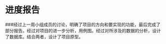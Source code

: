 # 进度报告
###经过上一周小组成员的讨论，明确了项目的方向和要实现的功能，最后完成了部分报告。经过对项目的进一步分析，用例图。经过对所涉及的数据的分析，设计了数据库。结合两者，设计了项目原型。

